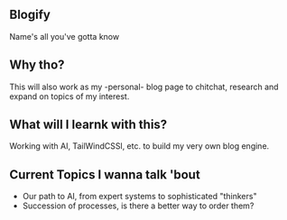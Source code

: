## Blogify
Name's all you've gotta know

## Why tho?
This will also work as my -personal- blog page to chitchat, research and expand on topics of my interest.

## What will I learnk with this?
Working with AI, TailWindCSSl, etc. to build my very own blog engine.

## Current Topics I wanna talk 'bout
- Our path to AI, from expert systems to sophisticated "thinkers"
- Succession of processes, is there a better way to order them?